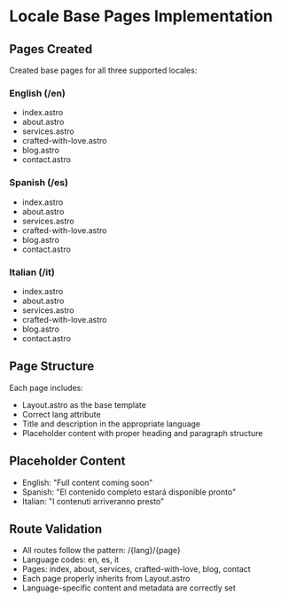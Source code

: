 # Locale Base Pages Implementation

## Pages Created
Created base pages for all three supported locales:

### English (/en)
- index.astro
- about.astro
- services.astro
- crafted-with-love.astro
- blog.astro
- contact.astro

### Spanish (/es)
- index.astro
- about.astro
- services.astro
- crafted-with-love.astro
- blog.astro
- contact.astro

### Italian (/it)
- index.astro
- about.astro
- services.astro
- crafted-with-love.astro
- blog.astro
- contact.astro

## Page Structure
Each page includes:
- Layout.astro as the base template
- Correct lang attribute
- Title and description in the appropriate language
- Placeholder content with proper heading and paragraph structure

## Placeholder Content
- English: "Full content coming soon"
- Spanish: "El contenido completo estará disponible pronto"
- Italian: "I contenuti arriveranno presto"

## Route Validation
- All routes follow the pattern: /{lang}/{page}
- Language codes: en, es, it
- Pages: index, about, services, crafted-with-love, blog, contact
- Each page properly inherits from Layout.astro
- Language-specific content and metadata are correctly set 